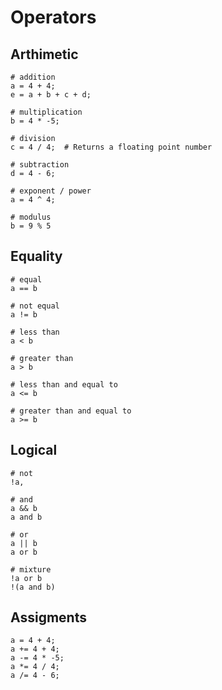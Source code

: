 # Operators

## Arthimetic 

```jac
# addition
a = 4 + 4;
e = a + b + c + d;

# multiplication
b = 4 * -5;

# division
c = 4 / 4;  # Returns a floating point number

# subtraction
d = 4 - 6;

# exponent / power
a = 4 ^ 4;

# modulus
b = 9 % 5

```
## Equality
```jac
# equal
a == b

# not equal
a != b

# less than
a < b

# greater than
a > b

# less than and equal to
a <= b

# greater than and equal to
a >= b
```

## Logical
```jac
# not
!a,

# and
a && b
a and b

# or
a || b
a or b

# mixture
!a or b
!(a and b)
```
## Assigments
```jac
a = 4 + 4;
a += 4 + 4;
a -= 4 * -5;
a *= 4 / 4;
a /= 4 - 6;
```

